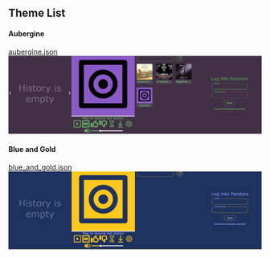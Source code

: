 ## Theme List
#### Aubergine
[aubergine.json](themes/aubergine/aubergine.json)
<img src="themes/aubergine/aubergine.png" />

#### Blue and Gold
[blue_and_gold.json](themes/blue_and_gold/blue_and_gold.json)
<img src="themes/blue_and_gold/blue_and_gold.png" />
